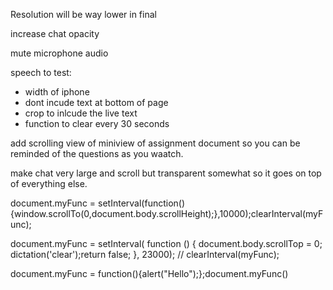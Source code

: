 Resolution will be way lower in final

increase chat opacity

mute microphone audio


speech to test:
- width of iphone
- dont incude text at bottom of page
- crop to inlcude the live text
- function to clear every 30 seconds


add scrolling view of miniview of assignment document so you can be reminded of the questions as you waatch.

make chat very large and scroll but transparent somewhat so it goes on top of everything else.

document.myFunc = setInterval(function(){window.scrollTo(0,document.body.scrollHeight);},10000);clearInterval(myFunc);

document.myFunc = setInterval( function () {
		document.body.scrollTop = 0;
		dictation('clear');return false;
	},
	23000);
	// clearInterval(myFunc);
	
	
	
document.myFunc = function(){alert("Hello");};document.myFunc()




